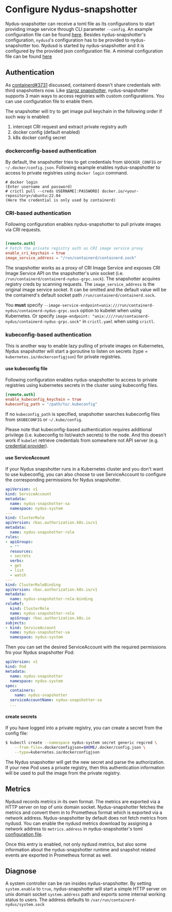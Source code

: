 # Configure Nydus-snapshotter

Nydus-snapshotter can receive a toml file as its configurations to start providing image service through CLI parameter `--config`. An example configuration file can be found [here](../misc/snapshotter/config.toml). Besides nydus-snapshotter's configuration, `nydusd`'s configuration has to be provided to nydus-snapshotter too. Nydusd is started by nydus-snapshotter and it is configured by the provided json configuration file. A minimal configuration file can be found [here](../misc/snapshotter/nydusd-config.fusedev.json)

## Authentication

As [containerd#3731](https://github.com/containerd/containerd/issues/3731) discussed, containerd doesn't share credentials with third snapshotters now. Like [stargz snapshotter](https://github.com/containerd/stargz-snapshotter/blob/main/docs/overview.md#authentication), nydus-snapshotter supports 3 main ways to access registries with custom configurations. You can use configuration file to enable them.

The snapshotter will try to get image pull keychain in the following order if such way is enabled:

1. intercept CRI request and extract private registry auth
2. docker config (default enabled)
3. k8s docker config secret

### dockerconfig-based authentication

By default, the snapshotter tries to get credentials from `$DOCKER_CONFIG` or `~/.docker/config.json`.
Following example enables nydus-snapshotter to access to private registries using `docker login` command.

```console
# docker login
(Enter username and password)
# crictl pull --creds USERNAME[:PASSWORD] docker.io/<your-repository>/ubuntu:22.04
(Here the credential is only used by containerd)
```

### CRI-based authentication

Following configuration enables nydus-snapshotter to pull private images via CRI requests.

```toml

[remote.auth]
# Fetch the private registry auth as CRI image service proxy
enable_cri_keychain = true
image_service_address = "/run/containerd/containerd.sock"
```

The snapshotter works as a proxy of CRI Image Service and exposes CRI Image Service API on the snapshotter's unix socket (i.e. `/run/containerd/containerd-nydus-grpc.sock`). The snapshotter acquires registry creds by scanning requests.
The `image_service_address` is the original image service socket. It can be omitted and the default value will be the containerd's default socket path `/run/containerd/containerd.sock`.

You **must** specify `--image-service-endpoint=unix:///run/containerd-nydus/containerd-nydus-grpc.sock` option to kubelet when using Kubernetes. Or specify `image-endpoint: "unix:////run/containerd-nydus/containerd-nydus-grpc.sock"` in `crictl.yaml` when using `crictl`.

### kubeconfig-based authentication

This is another way to enable lazy pulling of private images on Kubernetes, Nydus snapshotter will start a goroutine to listen on secrets (type = `kubernetes.io/dockerconfigjson`) for private registries.

#### use kubeconfig file

Following configuration enables nydus-snapshotter to access to private registries using kubernetes secrets in the cluster using kubeconfig files.

```toml
[remote.auth]
enable_kubeconfig_keychain = true
kubeconfig_path = "/path/to/.kubeconfig"
```

If no `kubeconfig_path` is specified, snapshotter searches kubeconfig files from `$KUBECONFIG` or `~/.kube/config`.

Please note that kubeconfig-based authentication requires additional privilege (i.e. kubeconfig to list/watch secrets) to the node.
And this doesn't work if `kubelet` retrieve credentials from somewhere not API server (e.g. [credential provider](https://kubernetes.io/docs/tasks/kubelet-credential-provider/kubelet-credential-provider/)).

#### use ServiceAccount

If your Nydus snapshotter runs in a Kubernetes cluster and you don't want to use kubeconfig, you can also choose to use ServiceAccount to configure the corresponding permissions for Nydus snapshotter.

```yaml
apiVersion: v1
kind: ServiceAccount
metadata:
  name: nydus-snapshotter-sa
  namespace: nydus-system
---
kind: ClusterRole
apiVersion: rbac.authorization.k8s.io/v1
metadata:
  name: nydus-snapshotter-role
rules:
- apiGroups:
  - ""
  resources:
  - secrets
  verbs:
  - get
  - list
  - watch
---
kind: ClusterRoleBinding
apiVersion: rbac.authorization.k8s.io/v1
metadata:
  name: nydus-snapshotter-role-binding
roleRef:
  kind: ClusterRole
  name: nydus-snapshotter-role
  apiGroup: rbac.authorization.k8s.io
subjects:
- kind: ServiceAccount
  name: nydus-snapshotter-sa
  namespace: nydus-system
```

Then you can set the desired ServiceAccount with the required permissions fro your Nydus snapshotter Pod:

```yaml
apiVersion: v1
kind: Pod
metadata:
  name: nydus-snapshotter
  namespace: nydus-system
spec:
  containers:
    name: nydus-snapshotter
  serviceAccountName: nydus-snapshotter-sa
  ...
```

#### create secrets

If you have logged into a private registry, you can create a secret from the config file:

```bash
$ kubectl create --namespace nydus-system secret generic regcred \
    --from-file=.dockerconfigjson=$HOME/.docker/config.json \
    --type=kubernetes.io/dockerconfigjson
```

The Nydus snapshotter will get the new secret and parse the authorization. If your new Pod uses a private registry, then this authentication information will be used to pull the image from the private registry.

## Metrics

Nydusd records metrics in its own format. The metrics are exported via a HTTP server on top of unix domain socket. Nydus-snapshotter fetches the metrics and convert them in to Prometheus format which is exported via a network address. Nydus-snapshotter by default does not fetch metrics from nydusd. You can enable the nydusd metrics download by assigning a network address to `metrics.address` in nydus-snapshotter's toml [configuration file](../misc/snapshotter/config.toml).

Once this entry is enabled, not only nydusd metrics, but also some information about the nydus-snapshotter 
runtime and snapshot related events are exported in Prometheus format as well.

## Diagnose

A system controller can be ran insides nydus-snapshotter.
By setting `system.enable` to `true`,  nydus-snapshotter will start a simple HTTP server on unix domain socket `system.address` path and exports some internal working status to users. The address defaults to `/var/run/containerd-nydus/system.sock`
